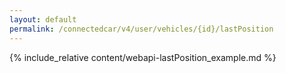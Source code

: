 ```yaml
---
layout: default
permalink: /connectedcar/v4/user/vehicles/{id}/lastPosition
---
```


{% include_relative content/webapi-lastPosition_example.md %}
